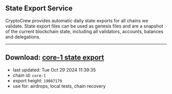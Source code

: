 ## State Export Service
CryptoCrew provides automatic daily state exports for all chains we validate. State export files can be used as genesis files and are a snapshot of the current blockchain state, including all validators, accounts, balances and delegations.

---
**Download: [core-1 state export](https://dl-eu2.ccvalidators.com/SERVICE/persistence/core-1_export_19087179.json)**
---

- last updated: Tue Oct 29 2024 11:39:35
- chain id: `core-1`
- export height: `19087179`
- use for: airdrops, local tests, chain recovery

